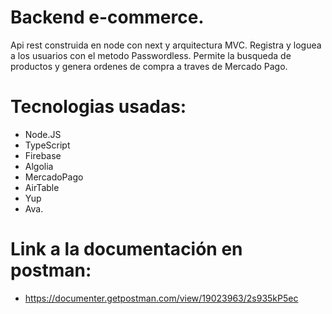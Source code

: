 # Backend e-commerce.
Api rest construida en node con next y arquitectura MVC. 
Registra y loguea a los usuarios con el metodo Passwordless.
Permite la busqueda de productos y genera ordenes de compra a traves de Mercado Pago.

# Tecnologias usadas:
- Node.JS 
- TypeScript
- Firebase
- Algolia
- MercadoPago
- AirTable
- Yup
- Ava.


# Link a la documentación en postman:
- https://documenter.getpostman.com/view/19023963/2s935kP5ec
